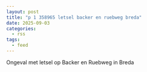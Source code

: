 ```yaml
---
layout: post
title: "p 1 358965 letsel backer en ruebweg breda"
date: 2025-09-03
categories: 
  - rss
tags: 
  - feed
---
```


Ongeval met letsel op Backer en Ruebweg in Breda
